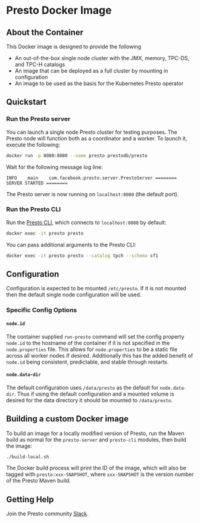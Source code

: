 # Presto Docker Image

## About the Container
This Docker image is designed to provide the following
* An out-of-the-box single node cluster with the JMX, memory, TPC-DS, and TPC-H
 catalogs
* An image that can be deployed as a full cluster by mounting in configuration
* An image to be used as the basis for the Kubernetes Presto operator

## Quickstart

### Run the Presto server

You can launch a single node Presto cluster for testing purposes.
The Presto node will function both as a coordinator and a worker.
To launch it, execute the following:

```bash
docker run -p 8080:8080 --name presto prestodb/presto
```

Wait for the following message log line:
```
INFO    main    com.facebook.presto.server.PrestoServer ======== SERVER STARTED ========
```

The Presto server is now running on `localhost:8080` (the default port).

### Run the Presto CLI

Run the [Presto CLI](https://prestodb.io/docs/current/installation/cli.html),
which connects to `localhost:8080` by default:

```bash
docker exec -it presto presto
```

You can pass additional arguments to the Presto CLI:

```bash
docker exec -it presto presto --catalog tpch --schema sf1
```

## Configuration

Configuration is expected to be mounted `/etc/presto`. If it is not mounted
then the default single node configuration will be used.

### Specific Config Options

#### `node.id`

The container supplied `run-presto` command will set the config property
`node.id` to the hostname of the container if it is not specified in the
`node.properties` file. This allows for `node.properties` to be a static file
across all worker nodes if desired. Additionally this has the added benefit of
`node.id` being consistent, predictable, and stable through restarts.

#### `node.data-dir`

The default configuration uses `/data/presto` as the default for
`node.data-dir`. Thus if using the default configuration and a mounted volume
is desired for the data directory it should be mounted to `/data/presto`.

## Building a custom Docker image

To build an image for a locally modified version of Presto, run the Maven
build as normal for the `presto-server` and `presto-cli` modules, then
build the image:

```bash
./build-local.sh
```

The Docker build process will print the ID of the image, which will also
be tagged with `presto:xxx-SNAPSHOT`, where `xxx-SNAPSHOT` is the version
number of the Presto Maven build.

## Getting Help

Join the Presto community [Slack](https://prestodb.slack.com).
